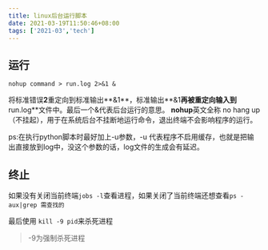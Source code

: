 ```yaml
---
title: linux后台运行脚本
date: 2021-03-19T11:50:46+08:00
tags: ['2021-03','tech']
---
```


## 运行

```
nohup command > run.log 2>&1 &
```
将标准错误**2**重定向到标准输出**&1**，标准输出**&1**再被重定向输入到**run.log**文件中。最后一个&代表后台运行的意思。
**nohup**英文全称 no hang up（不挂起），用于在系统后台不挂断地运行命令，退出终端不会影响程序的运行。

ps:在执行python脚本时最好加上-u参数，-u 代表程序不启用缓存，也就是把输出直接放到log中，没这个参数的话，log文件的生成会有延迟。

## 终止

如果没有关闭当前终端`jobs -l`查看进程，如果关闭了当前终端还想查看`ps -aux|grep 需查找的`

最后使用 `kill -9 pid`来杀死进程
> -9为强制杀死进程
